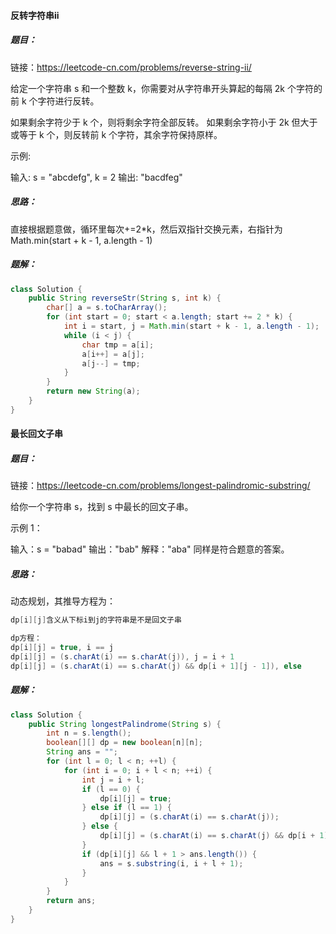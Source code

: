 #### 反转字符串ii

##### 题目：

链接：https://leetcode-cn.com/problems/reverse-string-ii/

给定一个字符串 s 和一个整数 k，你需要对从字符串开头算起的每隔 2k 个字符的前 k 个字符进行反转。

如果剩余字符少于 k 个，则将剩余字符全部反转。
如果剩余字符小于 2k 但大于或等于 k 个，则反转前 k 个字符，其余字符保持原样。


示例:

输入: s = "abcdefg", k = 2
输出: "bacdfeg"

##### 思路：

直接根据题意做，循环里每次+=2*k，然后双指针交换元素，右指针为Math.min(start + k - 1, a.length - 1)

##### 题解：

```java
class Solution {
    public String reverseStr(String s, int k) {
        char[] a = s.toCharArray();
        for (int start = 0; start < a.length; start += 2 * k) {
            int i = start, j = Math.min(start + k - 1, a.length - 1);
            while (i < j) {
                char tmp = a[i];
                a[i++] = a[j];
                a[j--] = tmp;
            }
        }
        return new String(a);
    }
}
```

#### 最长回文子串

##### 题目：

链接：https://leetcode-cn.com/problems/longest-palindromic-substring/

给你一个字符串 s，找到 s 中最长的回文子串。

 

示例 1：

输入：s = "babad"
输出："bab"
解释："aba" 同样是符合题意的答案。

##### 思路：

动态规划，其推导方程为：

```java
dp[i][j]含义从下标i到j的字符串是不是回文子串

dp方程：
dp[i][j] = true, i == j
dp[i][j] = (s.charAt(i) == s.charAt(j)), j = i + 1
dp[i][j] = (s.charAt(i) == s.charAt(j) && dp[i + 1][j - 1]), else
```

##### 题解：

```java
class Solution {
    public String longestPalindrome(String s) {
        int n = s.length();
        boolean[][] dp = new boolean[n][n];
        String ans = "";
        for (int l = 0; l < n; ++l) {
            for (int i = 0; i + l < n; ++i) {
                int j = i + l;
                if (l == 0) {
                    dp[i][j] = true;
                } else if (l == 1) {
                    dp[i][j] = (s.charAt(i) == s.charAt(j));
                } else {
                    dp[i][j] = (s.charAt(i) == s.charAt(j) && dp[i + 1][j - 1]);
                }
                if (dp[i][j] && l + 1 > ans.length()) {
                    ans = s.substring(i, i + l + 1);
                }
            }
        }
        return ans;
    }
}
```

